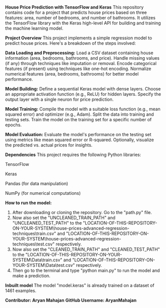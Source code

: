 **House Price Prediction with TensorFlow and Keras**
This repository contains code for a project that predicts house prices based on three features: area, number of bedrooms, and number of bathrooms. It utilizes the TensorFlow library with the Keras high-level API for building and training the machine learning model.

**Project Overview**
This project implements a simple regression model to predict house prices. Here's a breakdown of the steps involved:


**Data Loading and Preprocessing:**
Load a CSV dataset containing house information (area, bedrooms, bathrooms, and price).
Handle missing values (if any) through techniques like imputation or removal.
Encode categorical features (if present) using techniques like one-hot encoding.
Normalize numerical features (area, bedrooms, bathrooms) for better model performance.

**Model Building:**
Define a sequential Keras model with dense layers.
Choose an appropriate activation function (e.g., ReLU) for hidden layers.
Specify the output layer with a single neuron for price prediction.

**Model Training:**
Compile the model with a suitable loss function (e.g., mean squared error) and optimizer (e.g., Adam).
Split the data into training and testing sets.
Train the model on the training set for a specific number of epochs.

**Model Evaluation:**
Evaluate the model's performance on the testing set using metrics like mean squared error or R-squared.
Optionally, visualize the predicted vs. actual prices for insights.


**Dependencies**
This project requires the following Python libraries:

TensorFlow

Keras

Pandas (for data manipulation)

NumPy (for numerical computations)

**How to run the model:**
1. After downloading or cloning the repository. Go to the "path.py" file.
2. Now also set the "UNCLEANED_TRAIN_PATH" and "UNCLEANED_TEST_PATH" to the "LOCATION-OF-THIS-REPOSITORY-ON-YOUR-SYSTEM\house-prices-advanced-regression-techniques\train.csv" and "LOCATION-OF-THIS-REPOSITORY-ON-YOUR-SYSTEM\house-prices-advanced-regression-techniques\test.csv" respectively.
3. Now also set the "CLEANED_TRAIN_PATH" and "CLEANED_TEST_PATH" to the "LOCATION-OF-THIS-REPOSITORY-ON-YOUR-SYSTEM\Data\train.csv" and "LOCATION-OF-THIS-REPOSITORY-ON-YOUR-SYSTEM\Data\test.csv" respectively.
4. Then go to the terminal and type "python main.py" to run the model and make a prediction.

**Inbuilt model**
The model "model.keras" is already trained on a dataset of 1461 examples.

**Contributor: Aryan Mahajan**
**GitHub Username: AryanMahajan**
